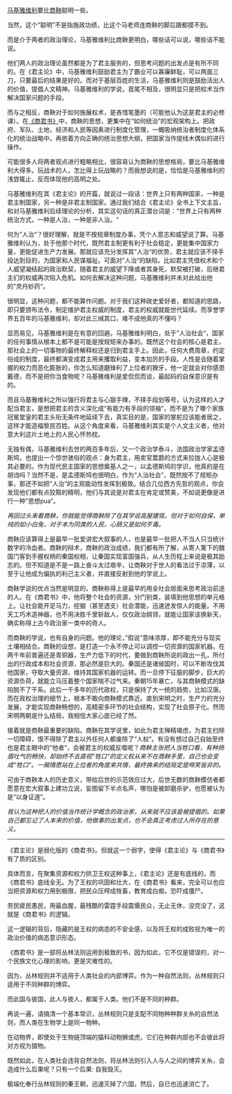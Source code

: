 [马基雅维利](https://zhida.zhihu.com/search?content_id=617002846&content_type=Answer&match_order=1&q=马基雅维利&zd_token=eyJhbGciOiJIUzI1NiIsInR5cCI6IkpXVCJ9.eyJpc3MiOiJ6aGlkYV9zZXJ2ZXIiLCJleHAiOjE3NTIxOTM4MzEsInEiOiLpqazln7rpm4Xnu7TliKkiLCJ6aGlkYV9zb3VyY2UiOiJlbnRpdHkiLCJjb250ZW50X2lkIjo2MTcwMDI4NDYsImNvbnRlbnRfdHlwZSI6IkFuc3dlciIsIm1hdGNoX29yZGVyIjoxLCJ6ZF90b2tlbiI6bnVsbH0.wOLNXEUVQNybHMw4ioy1TuT-WnRQJZQmuOsRxyqlfWg&zhida_source=entity)要比[商鞅](https://zhida.zhihu.com/search?content_id=617002846&content_type=Answer&match_order=1&q=商鞅&zd_token=eyJhbGciOiJIUzI1NiIsInR5cCI6IkpXVCJ9.eyJpc3MiOiJ6aGlkYV9zZXJ2ZXIiLCJleHAiOjE3NTIxOTM4MzEsInEiOiLllYbpnoUiLCJ6aGlkYV9zb3VyY2UiOiJlbnRpdHkiLCJjb250ZW50X2lkIjo2MTcwMDI4NDYsImNvbnRlbnRfdHlwZSI6IkFuc3dlciIsIm1hdGNoX29yZGVyIjoxLCJ6ZF90b2tlbiI6bnVsbH0.0plSESewh_4BJgUIlEfxdxe9atuy95u5GR_qrmWHukw&zhida_source=entity)聪明一些。

当然，这个“聪明”不是指施政功绩，比这个马老师连商鞅的脚后跟都摸不到。

而是介于两者的政治理论，马基雅维利比商鞅更明白，哪些话可以说，哪些话不能说。

他们两人的政治理论虽然都是为了君主服务的，但思考问题的出发点是有所不同的。在《君主论》中，马基雅维利鼓励君主为了霸业可以寡廉鲜耻，可以两面三刀，只要最后的结果是好的。而对于基层百姓的生活，马基雅维利则是鼓励活出人的价值，提倡人文精神。马基雅维利的学说，首尾不相及，很明显只是把权术当作解决国家问题的手段。

而与之相反，商鞅对于如何施展权术，是吝惜笔墨的（可能他认为这是君主的必修课）。在[《商君书》](https://zhida.zhihu.com/search?content_id=617002846&content_type=Answer&match_order=1&q=《商君书》&zd_token=eyJhbGciOiJIUzI1NiIsInR5cCI6IkpXVCJ9.eyJpc3MiOiJ6aGlkYV9zZXJ2ZXIiLCJleHAiOjE3NTIxOTM4MzEsInEiOiLjgIrllYblkJvkuabjgIsiLCJ6aGlkYV9zb3VyY2UiOiJlbnRpdHkiLCJjb250ZW50X2lkIjo2MTcwMDI4NDYsImNvbnRlbnRfdHlwZSI6IkFuc3dlciIsIm1hdGNoX29yZGVyIjoxLCJ6ZF90b2tlbiI6bnVsbH0.-ByWuIJOyQpkvqLXEX9hWeykotDIH_AVm_HL5nQwHb4&zhida_source=entity)中，商鞅的思想，更集中在“如何统治”的宏观架构上。把政府、军队、土地，经济和人民等因素进行制度化管理，一概吸纳统治者制度化体系化的统治战略中。再依着方向正确的统治思想大纲，把国家当作提线木偶似的进行操作。

可能很多人将两者观点进行粗略相比，很容易认为商鞅的思想格局，要比马基雅维利大得多。玩战术的人，怎比得上玩战略的？而我想说的是，恰恰是马基雅维利的浅尝辄止，反而体现他的高明之处。

马基雅维利在其《君主论》的开篇，就说过一段话：世界上只有两种国家，一种是君主制国家，另一种是非君主制国家。通过我们结合《君主论》全书上下文主旨，和对马基雅维利后续理论的分析，其实这句话的真正潜台词是：“世界上只有两种统治方式，一种是人治，一种是非人治。“

何为”人治“？很好理解，就是不按规章制度办事，凭个人意志和威望说了算。马基雅维利认为，处于他那个时代，既然君主制更有利于社会稳定，更能集中国家力量，更能促进生产力发展。那就应该充分发挥其”人治“的优势，君主就应该不择手段达到目的，为国家和人民谋福祉。可面对”人治“的缺陷，比如君主凭借权术和个人威望凝结起的政治默契，随着君主的威望下降或者其身死，默契被打破，后继君主们的权威再次陷入危机。如何去解决这种问题，马基雅维利并未对此给出他的”灵丹妙药“。

很明显，这种问题，都不能算作问题。对于我们这种政史爱好者，都知道的思路，即只要颁布法令，制定维护君主权威的制度，君主的权威就能世代延续。而享誉学界五百年的马基雅维利，却对此三缄其口，难不成他真的不懂吗？

显而易见，马基雅维利是在有意的回避。马基雅维利明白，处于”人治社会“，国家的任何事情从根本上都不是可能是按规矩来办事的。既然这个社会的核心是君主，那社会上的一切事物的最终解释权还是归到君主手上。因此，任何大费周章，约定俗成的制度，最终都演变成君主用来攫取利益，变本加厉的手段。人性是会随着掌握的权力而恶化膨胀的，你怎么知道磨锋利了上位者的獠牙，他一定就会对你感恩戴德，而不是把你当食物呢？马基雅维利是爱侃侃而谈，最起码的自保意识是有的。

而且马基雅维利之所以强行将君主与心狠手辣，不择手段划等号，认为这样的人才配当君主，是想把君主的含义深化成“有能力有手段的领袖”，而不是为了哪个家族冠冕堂皇的君主头衔无条件地延续下去，真实目的是，国家的掌舵应该能者居之，这样才能造福黎民百姓。从这个角度来看，马基雅维利其实是个人文主义者，他对意大利这片土地上的人民心怀热枕。

无独有偶，马基雅维利去世的两百多年后，又一个政治学泰斗，法国政治学家孟德斯鸠，也提出一个惊世骇俗的观点：身为君主，用卖官鬻爵的方式来拉拢人心是极其必要的。作为现代民主国家的思想奠基人之一，以孟德斯鸠的学识，他真的是在胡诌吗？当然不是，是孟德斯鸠也很明白，作为“人治社会”，既然按不了规矩办事，那还不如把“人治”的主观能动性发挥到极致。结合几位西方先哲的观点，你会发现他们都有点狡黠的精明，他们与其说是对君主在肯定或赞美，不如说更像是进行一种”思想pua“。

*再回过头来看商鞅，你就能觉得商鞅除了在其学说高屋建瓴，但对于如何自保，单纯的如小白兔，对于本为同类的人民，心肠又是如何歹毒。*

商鞅应该算得上是最早一批爱讲宏大叙事的人，也是最早一批把人不当人只当统计数字的冷血者。商鞅的辩术，商鞅的政治成绩，我们都有所了解，从寄人篱下的魏国门客到手握权柄的秦国权相，让秦国实现富国强兵，从人生历程上来说是极其励志的。但不知道是不是一路上奋斗太过艰辛，让商鞅对于世人的看法过于凉薄，以至于让他成为偏执的利己主义者，并直接反射到他的学说上。

商鞅学说的优点当然是明显的，商鞅称得上是最早的用全社会层面来思考政治前途的人。在《商君书》中，他将整个社会的资源，分门别类，装填到他思想的单元格上。让社会能开足马力，挖掘（甚至透支）社会潜能，迅速迸发惊人的能量。不用天工巧术造神器，也不用决胜千里斩敌人，仅仅政治纲领，就能让国家该换新天，确实称得上古今政治家一类中的奇人。

而商鞅的学说，也有自身的问题。他的理论，”假说“意味浓厚，即不能充分与现实土壤相结合。商鞅的设想，是打造一个永不停止可以调控一切资源的国家机器。在两千年前普遍还是青铜器，生产力低下的时代，要做到商鞅所说的政出一孔，所付出的行政成本和社会资源，那必然是巨大的。秦国还是诸侯国时，可以不断攻伐其他国家，夺取大量资源，维持其国家机器的运转。而一旦停下征服的脚步，巨大的资源负荷，就能立马压着整个国家喘不过气来。秦朝15年暴亡，与其商鞅模式的缺陷脱不了干系。此后一千多年的历代政权，只是保持了大一统的趋势，比如汉唐。而在政权治理的细节上，根本不敢向商鞅模式靠近。直到宋明之时，生产力的充分发展，才能实现商鞅畅想的，高精密多环节的社会结构，实现了社会原子化。然而宋明两朝是什么结局，我相信大家心底已经了然。

接着就是商鞅最重要的缺陷。商鞅在其学说里，如此为君主殚精竭虑，为君主扫除一切障碍，恨不得除了君主以外任何人都废除了“人权”。有没有想过自己自始至终也是君主眼中的”他者“，会被君主的权威反噬呢？*商鞅主张把人当牲口看，有种扬眉吐气的畅快，却始终不去直视”牲口“的定义权从来不在商鞅手里，自己也会变成“牲口”。一厢情愿站在上位者的角度来共情，最终换来的结局定是啼笑皆非的。*

可由于商鞅本人的历史意义，带给后世的示范效应过大，后世无数的商鞅模仿者都愿意在宏大叙事上建功立说，妄图留下半点名声，哪怕是被卸磨杀驴，也愿被认为是“以身证道”。

*我认为这种把人的价值当作统计学概念的政治家，从来就不应该是被提倡的。如果自己都忘记了人本来的价值，他做事的出发点，也不会真正考虑过人所存在的意义。*

---

《君主论》是弱化版的《商君书》。但就这一个弱字，使得《君主论》与《商君书》有了质的区别。

具体而言，在聚集资源和权力拱卫王权这种事上，《君主论》还是有底线的，而《商君书》底线全无。为了王权的巩固和壮大，在《商君书》看来，完全可以也应当把资源和权力用到极限，把民众压榨成牲畜，教育成白痴，恐吓成僵尸。

劳民疲民愚民，用最血腥，最残酷的雷霆手段震慑民众，无止无休，没完没了，这就是《商君书》的逻辑。

这一逻辑的背后，隐藏的是王权的病态的不安全感，以及将王权的成败视为唯一的政治价值的病态意识形态。

《商君书》是一部将丛林法则运用到极致的书，因为如此，它不仅是错误的，对一个民族文化心理的影响，更是灾难性的。

因为，丛林规则并不适用于人类社会的内部博弈。作为一种自然法则，丛林规则只适用于不同种群的博弈。

而此国与彼国，此人与彼人，都属于人类。他们不是不同的种群。

再说一遍，请搞清一个基本常识，丛林规则只是支配不同物种种群关糸的自然法则，而人类在生物学上是同一物种。

在动物界，即使处于生物链顶端的猫科动物狮或虎，它们在种群内部也不会彼此将对方视为猎物。

既然如此，在人类社会违背自然法则，将丛林法则引入人与人之间的博弈关糸，会造成什么后果呢？只有一个后果: 自我毁灭。

极端化奉行丛林规则的秦王朝，迅速灭掉了六国，然后，自已也迅速消亡了。
